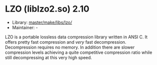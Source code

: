 # LZO (liblzo2.so) 2.10
  - Library: [master/make/libs/lzo/](https://github.com/Freetz-NG/freetz-ng/tree/master/make/libs/lzo/)
  - Maintainer: -

LZO is a portable lossless data compression library written in ANSI C. It offers pretty fast compression and *very* fast decompression. Decompression requires no memory. In addition there are slower compression levels achieving a quite competitive compression ratio while still decompressing at this very high speed.
